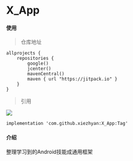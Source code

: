 # X_App

#### 使用
> 仓库地址
```
allprojects {
    repositories {
        google()
        jcenter()
        mavenCentral()
        maven { url "https://jitpack.io" }
    }
}
```
> 引用

[![](https://jitpack.io/v/xiezhyan/X_App.svg)](https://jitpack.io/#xiezhyan/X_App)
```
implementation 'com.github.xiezhyan:X_App:Tag'
```

#### 介绍
整理学习到的Android技能成通用框架
